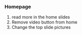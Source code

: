 
### Homepage
1. read more in the home slides
2. Remove video button from home
3. Change the top slide pictures